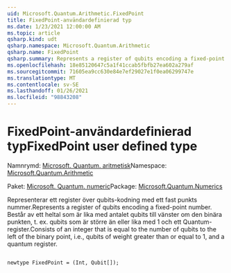```yaml
---
uid: Microsoft.Quantum.Arithmetic.FixedPoint
title: FixedPoint-användardefinierad typ
ms.date: 1/23/2021 12:00:00 AM
ms.topic: article
qsharp.kind: udt
qsharp.namespace: Microsoft.Quantum.Arithmetic
qsharp.name: FixedPoint
qsharp.summary: Represents a register of qubits encoding a fixed-point number. Consists of an integer that is equal to the number of qubits to the left of the binary point, i.e., qubits of weight greater than or equal to 1, and a quantum register.
ms.openlocfilehash: 18e85120647c5a1f41ccab5fbfb27ea602a279af
ms.sourcegitcommit: 71605ea9cc630e84e7ef29027e1f0ea06299747e
ms.translationtype: MT
ms.contentlocale: sv-SE
ms.lasthandoff: 01/26/2021
ms.locfileid: "98843208"
---
```

# <a name="fixedpoint-user-defined-type"></a><span data-ttu-id="dcbe1-102">FixedPoint-användardefinierad typ</span><span class="sxs-lookup"><span data-stu-id="dcbe1-102">FixedPoint user defined type</span></span>

<span data-ttu-id="dcbe1-103">Namnrymd: [Microsoft. Quantum. aritmetisk](xref:Microsoft.Quantum.Arithmetic)</span><span class="sxs-lookup"><span data-stu-id="dcbe1-103">Namespace: [Microsoft.Quantum.Arithmetic](xref:Microsoft.Quantum.Arithmetic)</span></span>

<span data-ttu-id="dcbe1-104">Paket: [Microsoft. Quantum. numeric](https://nuget.org/packages/Microsoft.Quantum.Numerics)</span><span class="sxs-lookup"><span data-stu-id="dcbe1-104">Package: [Microsoft.Quantum.Numerics](https://nuget.org/packages/Microsoft.Quantum.Numerics)</span></span>


<span data-ttu-id="dcbe1-105">Representerar ett register över qubits-kodning med ett fast punkts nummer.</span><span class="sxs-lookup"><span data-stu-id="dcbe1-105">Represents a register of qubits encoding a fixed-point number.</span></span> <span data-ttu-id="dcbe1-106">Består av ett heltal som är lika med antalet qubits till vänster om den binära punkten, t. ex. qubits som är större än eller lika med 1 och ett Quantum-register.</span><span class="sxs-lookup"><span data-stu-id="dcbe1-106">Consists of an integer that is equal to the number of qubits to the left of the binary point, i.e., qubits of weight greater than or equal to 1, and a quantum register.</span></span>

```qsharp

newtype FixedPoint = (Int, Qubit[]);
```

